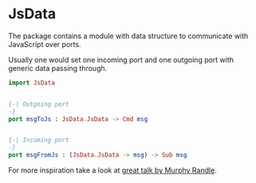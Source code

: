 # JsData

The package contains a module with data structure to communicate with JavaScript over ports.

Usually one would set one incoming port and one outgoing port with generic data passing through.

```elm
import JsData


{-| Outgoing port
-}
port msgToJs : JsData.JsData -> Cmd msg


{-| Incoming port
-}
port msgFromJs : (JsData.JsData -> msg) -> Sub msg
```

For more inspiration take a look at [great talk by Murphy Randle](https://www.youtube.com/watch?v=P3pL85n9_5s).